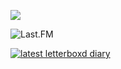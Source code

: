 ![](https://i.imgur.com/tldFjx8.gif)

![Last.FM](https://lastfm-recently-played.vercel.app/api?user=tapochek97&width=854&count=3)

[![latest letterboxd diary](https://letterboxd-profile-github.netlify.app/api/svg/nikitalpopov)](https://letterboxd-profile-github.netlify.app/api/html/nikitalpopov)
